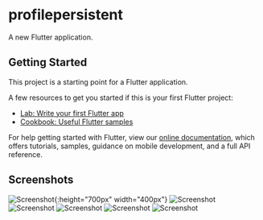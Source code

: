 # profilepersistent

A new Flutter application.

## Getting Started

This project is a starting point for a Flutter application.

A few resources to get you started if this is your first Flutter project:

- [Lab: Write your first Flutter app](https://flutter.dev/docs/get-started/codelab)
- [Cookbook: Useful Flutter samples](https://flutter.dev/docs/cookbook)

For help getting started with Flutter, view our
[online documentation](https://flutter.dev/docs), which offers tutorials,
samples, guidance on mobile development, and a full API reference.

## Screenshots

![Screenshot](screenshots/Screenshot_20201018-172629.jpg){:height="700px" width="400px"}
![Screenshot](screenshots/Screenshot_20201018-172716.jpg)
![Screenshot](screenshots/Screenshot_20201018-172730.jpg)
![Screenshot](screenshots/Screenshot_20201018-172739.jpg)
![Screenshot](screenshots/Screenshot_20201018-172752.jpg)
![Screenshot](screenshots/Screenshot_20201018-172802.jpg)
